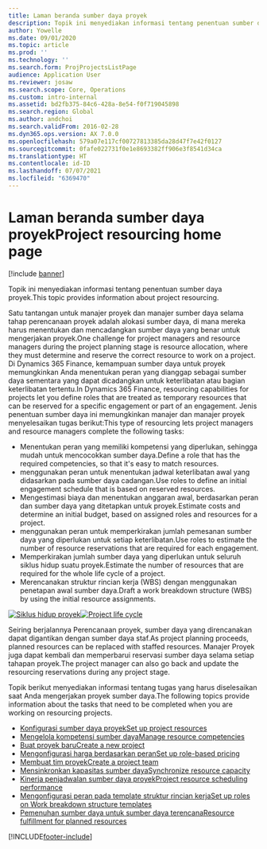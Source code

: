 ```yaml
---
title: Laman beranda sumber daya proyek
description: Topik ini menyediakan informasi tentang penentuan sumber daya proyek.
author: Yowelle
ms.date: 09/01/2020
ms.topic: article
ms.prod: ''
ms.technology: ''
ms.search.form: ProjProjectsListPage
audience: Application User
ms.reviewer: josaw
ms.search.scope: Core, Operations
ms.custom: intro-internal
ms.assetid: bd2fb375-84c6-428a-8e54-f0f719045898
ms.search.region: Global
ms.author: andchoi
ms.search.validFrom: 2016-02-28
ms.dyn365.ops.version: AX 7.0.0
ms.openlocfilehash: 579a07e117cf00727813385da28d47f7e42f0127
ms.sourcegitcommit: 0fafe022731f0e1e8693382ff906e3f8541d34ca
ms.translationtype: HT
ms.contentlocale: id-ID
ms.lasthandoff: 07/07/2021
ms.locfileid: "6369470"
---
```

# <a name="project-resourcing-home-page"></a><span data-ttu-id="c82c4-103">Laman beranda sumber daya proyek</span><span class="sxs-lookup"><span data-stu-id="c82c4-103">Project resourcing home page</span></span>

[!include [banner](../includes/banner.md)]

<span data-ttu-id="c82c4-104">Topik ini menyediakan informasi tentang penentuan sumber daya proyek.</span><span class="sxs-lookup"><span data-stu-id="c82c4-104">This topic provides information about project resourcing.</span></span>

<span data-ttu-id="c82c4-105">Satu tantangan untuk manajer proyek dan manajer sumber daya selama tahap perencanaan proyek adalah alokasi sumber daya, di mana mereka harus menentukan dan mencadangkan sumber daya yang benar untuk mengerjakan proyek.</span><span class="sxs-lookup"><span data-stu-id="c82c4-105">One challenge for project managers and resource managers during the project planning stage is resource allocation, where they must determine and reserve the correct resource to work on a project.</span></span> <span data-ttu-id="c82c4-106">Di Dynamics 365 Finance, kemampuan sumber daya untuk proyek memungkinkan Anda menentukan peran yang dianggap sebagai sumber daya sementara yang dapat dicadangkan untuk keterlibatan atau bagian keterlibatan tertentu.</span><span class="sxs-lookup"><span data-stu-id="c82c4-106">In Dynamics 365 Finance, resourcing capabilities for projects let you define roles that are treated as temporary resources that can be reserved for a specific engagement or part of an engagement.</span></span> <span data-ttu-id="c82c4-107">Jenis penentuan sumber daya ini memungkinkan manajer dan manajer proyek menyelesaikan tugas berikut:</span><span class="sxs-lookup"><span data-stu-id="c82c4-107">This type of resourcing lets project managers and resource managers complete the following tasks:</span></span>

- <span data-ttu-id="c82c4-108">Menentukan peran yang memiliki kompetensi yang diperlukan, sehingga mudah untuk mencocokkan sumber daya.</span><span class="sxs-lookup"><span data-stu-id="c82c4-108">Define a role that has the required competencies, so that it's easy to match resources.</span></span>
- <span data-ttu-id="c82c4-109">menggunakan peran untuk menentukan jadwal keterlibatan awal yang didasarkan pada sumber daya cadangan.</span><span class="sxs-lookup"><span data-stu-id="c82c4-109">Use roles to define an initial engagement schedule that is based on reserved resources.</span></span>
- <span data-ttu-id="c82c4-110">Mengestimasi biaya dan menentukan anggaran awal, berdasarkan peran dan sumber daya yang ditetapkan untuk proyek.</span><span class="sxs-lookup"><span data-stu-id="c82c4-110">Estimate costs and determine an initial budget, based on assigned roles and resources for a project.</span></span>
- <span data-ttu-id="c82c4-111">menggunakan peran untuk memperkirakan jumlah pemesanan sumber daya yang diperlukan untuk setiap keterlibatan.</span><span class="sxs-lookup"><span data-stu-id="c82c4-111">Use roles to estimate the number of resource reservations that are required for each engagement.</span></span>
- <span data-ttu-id="c82c4-112">Memperkirakan jumlah sumber daya yang diperlukan untuk seluruh siklus hidup suatu proyek.</span><span class="sxs-lookup"><span data-stu-id="c82c4-112">Estimate the number of resources that are required for the whole life cycle of a project.</span></span>
- <span data-ttu-id="c82c4-113">Merencanakan struktur rincian kerja (WBS) dengan menggunakan penetapan awal sumber daya.</span><span class="sxs-lookup"><span data-stu-id="c82c4-113">Draft a work breakdown structure (WBS) by using the initial resource assignments.</span></span>

<span data-ttu-id="c82c4-114">[![Siklus hidup proyek](./media/projectresourcing02-1024x812.jpg)](./media/projectresourcing02.jpg)</span><span class="sxs-lookup"><span data-stu-id="c82c4-114">[![Project life cycle](./media/projectresourcing02-1024x812.jpg)](./media/projectresourcing02.jpg)</span></span>

<span data-ttu-id="c82c4-115">Seiring berjalannya Perencanaan proyek, sumber daya yang direncanakan dapat digantikan dengan sumber daya staf.</span><span class="sxs-lookup"><span data-stu-id="c82c4-115">As project planning proceeds, planned resources can be replaced with staffed resources.</span></span> <span data-ttu-id="c82c4-116">Manajer Proyek juga dapat kembali dan memperbarui reservasi sumber daya selama setiap tahapan proyek.</span><span class="sxs-lookup"><span data-stu-id="c82c4-116">The project manager can also go back and update the resourcing reservations during any project stage.</span></span>

<span data-ttu-id="c82c4-117">Topik berikut menyediakan informasi tentang tugas yang harus diselesaikan saat Anda mengerjakan proyek sumber daya.</span><span class="sxs-lookup"><span data-stu-id="c82c4-117">The following topics provide information about the tasks that need to be completed when you are working on resourcing projects.</span></span>

- [<span data-ttu-id="c82c4-118">Konfigurasi sumber daya proyek</span><span class="sxs-lookup"><span data-stu-id="c82c4-118">Set up project resources</span></span>](set-up-project-resources.md)
- [<span data-ttu-id="c82c4-119">Mengelola kompetensi sumber daya</span><span class="sxs-lookup"><span data-stu-id="c82c4-119">Manage resource competencies</span></span>](manage-resource-competencies.md)
- [<span data-ttu-id="c82c4-120">Buat proyek baru</span><span class="sxs-lookup"><span data-stu-id="c82c4-120">Create a new project</span></span>](create-new-project.md)
- [<span data-ttu-id="c82c4-121">Mengonfigurasi harga berdasarkan peran</span><span class="sxs-lookup"><span data-stu-id="c82c4-121">Set up role-based pricing</span></span>](set-up-role-based-pricing.md)
- [<span data-ttu-id="c82c4-122">Membuat tim proyek</span><span class="sxs-lookup"><span data-stu-id="c82c4-122">Create a project team</span></span>](create-project-team.md)
- [<span data-ttu-id="c82c4-123">Mensinkronkan kapasitas sumber daya</span><span class="sxs-lookup"><span data-stu-id="c82c4-123">Synchronize resource capacity</span></span>](synchronize-resource-capacity.md)
- [<span data-ttu-id="c82c4-124">Kinerja penjadwalan sumber daya proyek</span><span class="sxs-lookup"><span data-stu-id="c82c4-124">Project resource scheduling performance</span></span>](project-scheduling-performance.md)
- [<span data-ttu-id="c82c4-125">Mengonfigurasi peran pada template struktur rincian kerja</span><span class="sxs-lookup"><span data-stu-id="c82c4-125">Set up roles on Work breakdown structure templates</span></span>](set-up-roles-wbs-template.md)
- [<span data-ttu-id="c82c4-126">Pemenuhan sumber daya untuk sumber daya terencana</span><span class="sxs-lookup"><span data-stu-id="c82c4-126">Resource fulfillment for planned resources</span></span>](resource-fulfillment-planned-resources.md)


[!INCLUDE[footer-include](../includes/footer-banner.md)]